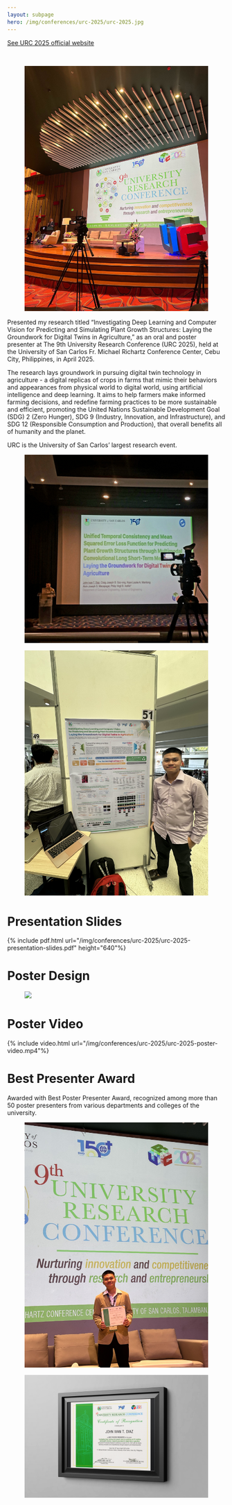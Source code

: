 ```yaml
---
layout: subpage
hero: /img/conferences/urc-2025/urc-2025.jpg
---
```


<title>The 9th University Research Conference</title>

<a href="https://usc.edu.ph/research/urc-2025" class="arrow-link">See URC 2025 official website</a>

<br>

<figure>
  <img src="/img/conferences/urc-2025/urc-2025-venue.jpeg">
</figure>

Presented my research titled “Investigating Deep Learning and Computer Vision for Predicting and Simulating Plant Growth Structures: Laying the Groundwork for Digital Twins in Agriculture,” as an oral and poster presenter at The 9th University Research Conference (URC 2025), held at the University of San Carlos Fr. Michael Richartz Conference Center, Cebu City, Philippines, in April 2025.

The research lays groundwork in pursuing digital twin technology in agriculture - a digital replicas of crops in farms that mimic their behaviors and appearances from physical world to digital world, using artificial intelligence and deep learning. It aims to help farmers make informed farming decisions, and redefine farming practices to be more sustainable and efficient, promoting the United Nations Sustainable Development Goal (SDG) 2 (Zero Hunger), SDG 9 (Industry, Innovation, and Infrastructure), and SDG 12 (Responsible Consumption and Production), that overall benefits all of humanity and the planet.

URC is the University of San Carlos’ largest research event.

<figure style="--img-max: 560px;">
  <img src="/img/conferences/urc-2025/urc-2025-oral.jpeg">
</figure>

<figure style="--img-max: 480px;">
  <img src="/img/conferences/urc-2025/urc-2025-poster.jpeg">
</figure>

<h1>Presentation Slides</h1>

{% include pdf.html 
   url="/img/conferences/urc-2025/urc-2025-presentation-slides.pdf"
   height="640"%}

<h1>Poster Design</h1>

<figure>
  <img src="/img/conferences/urc-2025/urc-2025-poster-design.pdf">
</figure>

<h1>Poster Video</h1>

{% include video.html 
   url="/img/conferences/urc-2025/urc-2025-poster-video.mp4"%}

<h1>Best Presenter Award</h1>

Awarded with Best Poster Presenter Award, recognized among more than 50 poster presenters from various departments and colleges of the university.

<figure style="--img-max: 480px;">
  <img src="/img/conferences/urc-2025/urc-2025-award-1.jpeg">
</figure>

<figure>
  <img src="/img/conferences/urc-2025/urc-2025-award-2.jpg">
</figure>